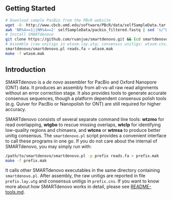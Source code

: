 ## Getting Started

```sh
# Download sample PacBio from the PBcR website
wget -O- http://www.cbcb.umd.edu/software/PBcR/data/selfSampleData.tar.gz | tar zxf -
awk 'NR%4==1||NR%4==2' selfSampleData/pacbio_filtered.fastq | sed 's/^@/>/g' > reads.fa
# Install SMARTdenovo
git clone https://github.com/ruanjue/smartdenovo.git && (cd smartdenovo; make)
# Assemble (raw unitigs in wtasm.lay.utg; consensus unitigs: wtasm.cns)
smartdenovo/smartdenovo.pl reads.fa > wtasm.mak
make -f wtasm.mak
```

## Introduction

SMARTdenovo is a *de novo* assembler for PacBio and Oxford Nanopore (ONT)
data. It produces an assembly from all-vs-all raw read alignments without
an error correction stage. It also provides tools to generate accurate
consensus sequences, though a platform dependent consensus polish tools (e.g.
Quiver for PacBio or Nanopolish for ONT) are still required for higher
accuracy.

SMARTdenovo consists of several separate command line tools: **wtzmo** for read
overlapping, **wtgbo** to rescue missing overlaps, **wtclp** for identifying
low-quality regions and chimaera, and **wtcns** or **wtmsa** to produce better
unitig consensus. The `smartdenovo.pl` script provides a convenient interface
to call these programs in one go. If you do not care about the internal of
SMARTdenovo, you may simply run with:
```sh
/path/to/smartdenovo/smartdenovo.pl -p prefix reads.fa > prefix.mak
make -f prefix.mak
```
It calls other SMARTdenovo executables in the same directory containing
`smartdenovo.pl`. After assembly, the raw unitigs are reported in file
`prefix.lay.utg` and consensus unitigs in `prefix.cns`. If you want to know
more about how SMARTdenovo works in detail, please see [README-tools.md][rt].

[rt]: README-tools.md

